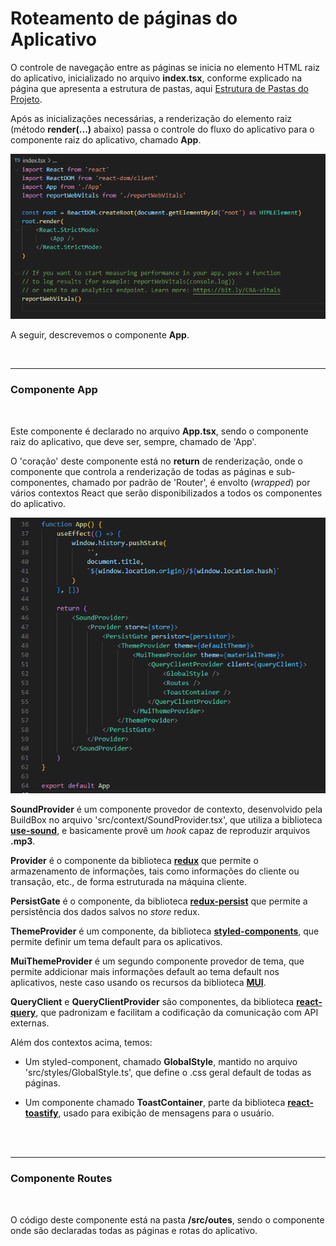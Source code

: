 # Roteamento de páginas do Aplicativo

O controle de navegação entre as páginas se inicia no elemento HTML raiz do aplicativo, inicializado no arquivo **index.tsx**, conforme explicado na página que apresenta a estrutura de pastas, aqui [Estrutura de Pastas do Projeto](folder-structure.md).

Após as inicializações necessárias, a renderização do elemento raiz (método **render(...)** abaixo) passa o controle do fluxo do aplicativo para o componente raiz do aplicativo, chamado **App**.

![index.tsx contents](./images/index.tsx.png)

A seguir, descrevemos o componente **App**.

<br>

***

### Componente **App**

<br>

Este componente é declarado no arquivo **App.tsx**, sendo o componente raiz do aplicativo, que deve ser, sempre, chamado de 'App'.

O 'coração' deste componente está no **return** de renderização, onde o componente que controla a renderização de todas as páginas e sub-componentes, chamado por padrão de 'Router', é envolto (*wrapped*) por vários contextos React que serão disponibilizados a todos os componentes do aplicativo.

![App component](./images/app-component.png)


**SoundProvider** é um componente provedor de contexto, desenvolvido pela BuildBox no arquivo 'src/context/SoundProvider.tsx', que utiliza a biblioteca [**use-sound**](https://github.com/joshwcomeau/use-sound#readme), e basicamente provê um *hook* capaz de reproduzir arquivos **.mp3**.

**Provider** é o componente da biblioteca [**redux**](https://react-redux.js.org/) que permite o armazenamento de informações, tais como informações do cliente ou transação, etc., de forma estruturada na máquina cliente.

**PersistGate** é o componente, da biblioteca [**redux-persist**](https://github.com/rt2zz/redux-persist) que permite a persistência dos dados salvos no *store* redux.

**ThemeProvider** é um componente, da biblioteca [**styled-components**](https://styled-components.com/), que permite definir um tema default para os aplicativos.

**MuiThemeProvider** é um segundo componente provedor de tema, que permite addicionar mais informações default ao tema default nos aplicativos, neste caso usando os recursos da biblioteca [**MUI**](https://mui.com/).

**QueryClient** e **QueryClientProvider** são componentes, da biblioteca [**react-query**](https://tanstack.com/query/latest), que padronizam e facilitam a codificação da comunicação com API externas.

Além dos contextos acima, temos:

- Um styled-component, chamado **GlobalStyle**, mantido no arquivo 'src/styles/GlobalStyle.ts', que define o .css geral default de todas as páginas.

- Um componente chamado **ToastContainer**, parte da biblioteca [**react-toastify**](https://fkhadra.github.io/react-toastify), usado para exibição de mensagens para o usuário.

<br>
<br>

***

### Componente **Routes**

<br>

O código deste componente está na pasta **/src/outes**, sendo o componente onde são declaradas todas as páginas e rotas do aplicativo.


